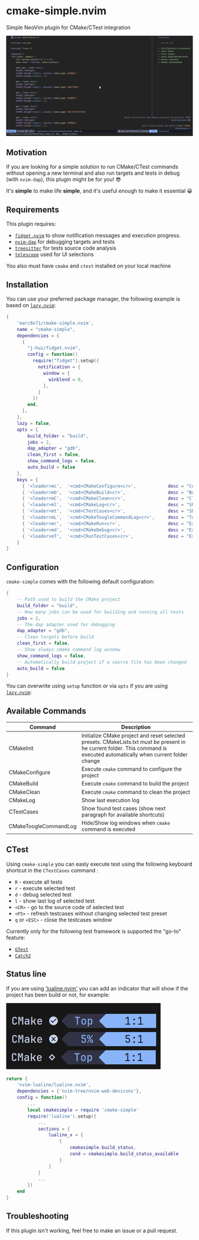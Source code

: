 # cmake-simple.nvim
Simple NeoVim plugin for CMake/CTest integration

![Screenshot](https://github.com/marc0x71/cmake-simple.nvim/blob/main/images/cmake-simple-screenshot.png?raw=true)


## Motivation
If you are looking for a simple solution to run CMake/CTest commands without opening a new terminal and also run targets and tests in debug (with `nvim-dap`), this plugin might be for you! 😎

It's **simple** to make life **simple**, and it's useful enough to make it essential 😀

## Requirements

This plugin requires:

- [`fidget.nvim`](https://github.com/j-hui/fidget.nvim) to show notification messages and execution progress.
- [`nvim-dap`](https://github.com/mfussenegger/nvim-dap) for debugging targets and tests
- [`treesitter`](https://github.com/nvim-treesitter/nvim-treesitter) for tests source code analysis
- [`telescope`](https://github.com/nvim-telescope/telescope.nvim) used for UI selections

You also must have `cmake` and `ctest` installed on your local machine

## Installation

You can use your preferred package manager, the following example is based on [`lazy.nvim`](https://github.com/folke/lazy.nvim):

```lua
{
    'marc0x71/cmake-simple.nvim',
    name = "cmake-simple",
    dependencies = {
      {
        "j-hui/fidget.nvim",
        config = function()
          require("fidget").setup({
            notification = {
              window = {
                winblend = 0,
              },
            }
          })
        end,
      },
    },
    lazy = false,
    opts = {
        build_folder = "build", 
        jobs = 2, 
        dap_adapter = "gdb",
        clean_first = false,
        show_command_logs = false,
        auto_build = false
    },
    keys = {
      { '<leader>mc',  '<cmd>CMakeConfigure<cr>',            desc = "Configure project" },
      { '<leader>mb',  '<cmd>CMakeBuild<cr>',                desc = "Build project" },
      { '<leader>mC',  '<cmd>CMakeClean<cr>',                desc = "Clean project" },
      { '<leader>ml',  '<cmd>CMakeLog<cr>',                  desc = "Show last log" },
      { '<leader>mt',  '<cmd>CTestCases<cr>',                desc = "Show tests" },
      { '<leader>mL',  '<cmd>CMakeToogleCommandLog<cr>',     desc = "Toogle command log window" },
      { '<leader>mr',  '<cmd>CMakeRun<cr>',                  desc = "Execute target" },
      { '<leader>md',  '<cmd>CMakeDebug<cr>',                desc = "Execute target in debug" },
      { '<leader>mT',  '<cmd>CRunTestCases<cr>',             desc = "Execute all tests" }
    }
}
```

## Configuration

`cmake-simple` comes with the following default configuration:

```lua
{
    -- Path used to build the CMake project
    build_folder = "build", 
    -- How many jobs can be used for building and running all tests
    jobs = 2, 
    -- The dap adapter used for debugging
    dap_adapter = "gdb",
    -- Clean targets before build
    clean_first = false,
    -- Show always cmake command log window
    show_command_logs = false,
    -- Automatically build project if a source file has been changed
    auto_build = false
}
```

You can overwrite using `setup` function or via `opts` if you are using [`lazy.nvim`](https://github.com/folke/lazy.nvim):

## Available Commands

|Command|Description|
|-|-|
|CMakeInit|Initialize CMake project and reset selected presets. CMakeLists.txt *must be* present in he current folder. This command is executed automatically when current folder change|
|CMakeConfigure|Execute `cmake` command to configure the project|
|CMakeBuild|Execute `cmake` command to build the project|
|CMakeClean|Execute `cmake` command to clean the project|
|CMakeLog|Show last execution log|
|CTestCases|Show found test cases (show next paragraph for available shortcuts)|
|CMakeToogleCommandLog|Hide/Show log windows when `cmake` command is executed |

## CTest

Using `cmake-simple` you can easly execute test using the following keyboard shortcut in the `CTestCases` command :

- `R` - execute all tests
- `r` - execute selected test
- `d` - debug selected test
- `l` - show last log of selected test
- `<CR>` - go to the source code of selected test
- `<F5>` - refresh testcases without changing selected test preset
- `q` or `<ESC>` - close the testcases window

Currently only for the following test framework is supported the "go-to" feature:

- [`GTest`](https://github.com/google/googletest)
- [`Catch2`](https://github.com/catchorg/Catch2)

## Status line

If you are using ['lualine.nvim'](https://github.com/nvim-lualine/lualine.nvim) you can add an indicator 
that will show if the project has been build or not, for example:

![Status line example](https://github.com/marc0x71/cmake-simple.nvim/blob/main/images/statusbar.png?raw=true)

```lua
return {
    'nvim-lualine/lualine.nvim',
    dependencies = {'nvim-tree/nvim-web-devicons'},
    config = function()
        ...
        local cmakesimple = require 'cmake-simple'
        require('lualine').setup({
            ...
            sections = {
                lualine_x = {
                    {
                        cmakesimple.build_status,
                        cond = cmakesimple.build_status_available
                    }
                }
            }
            ...
        })
    end
}
```

## Troubleshooting

If this plugin isn't working, feel free to make an issue or a pull request.

